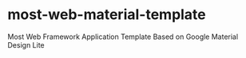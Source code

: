 # most-web-material-template

Most Web Framework Application Template Based on Google Material Design Lite
